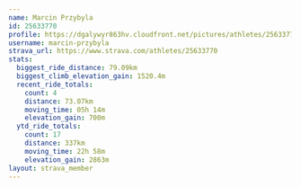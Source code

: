 ```yaml
---
name: Marcin Przybyla
id: 25633770
profile: https://dgalywyr863hv.cloudfront.net/pictures/athletes/25633770/12947173/2/large.jpg
username: marcin-przybyla
strava_url: https://www.strava.com/athletes/25633770
stats:
  biggest_ride_distance: 79.09km
  biggest_climb_elevation_gain: 1520.4m
  recent_ride_totals:
    count: 4
    distance: 73.07km
    moving_time: 05h 14m
    elevation_gain: 700m
  ytd_ride_totals:
    count: 17
    distance: 337km
    moving_time: 22h 58m
    elevation_gain: 2863m
layout: strava_member
--- 
```


